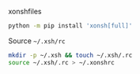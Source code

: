xonshfiles

```sh
python -m pip install 'xonsh[full]'
```

Source `~/.xsh/rc`

```sh
mkdir -p ~/.xsh && touch ~/.xsh/.rc
source ~/.xsh/.rc > ~/.xonshrc
```

